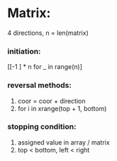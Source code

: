 # Matrix:

4 directions, n = len(matrix)

### initiation:
[[-1 ] * n for _ in range(n)]

### reversal methods:
1. coor = coor + direction
2. for i in xrange(top + 1, bottom)

### stopping condition:
1. assigned value in array / matrix
2. top < bottom, left < right
